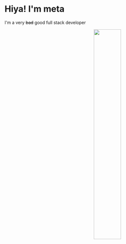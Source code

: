 # Hiya! I'm meta
I'm a very ~~bad~~ good full stack developer 

[<img align="right" width="42%" src="https://count.getloli.com/get/@:metamethods?theme=rule34">](#)
